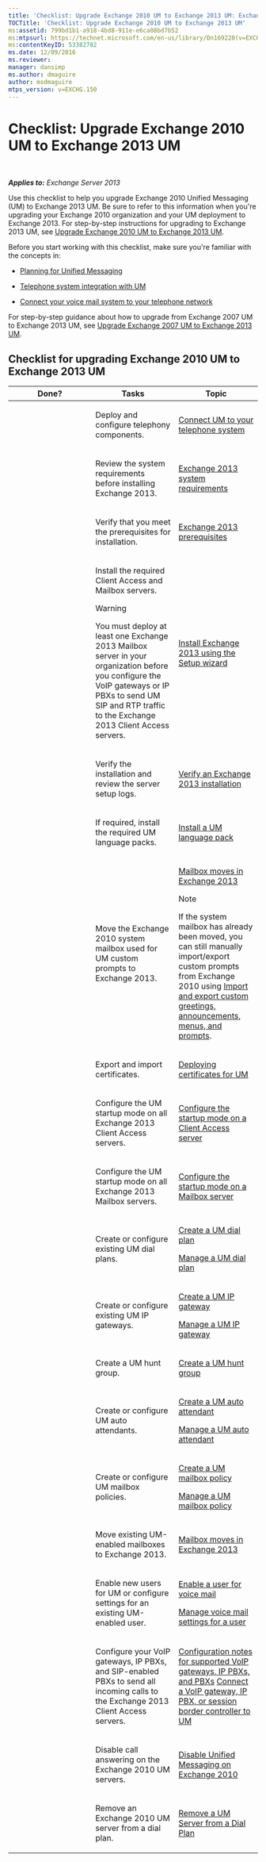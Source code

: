 ```yaml
---
title: 'Checklist: Upgrade Exchange 2010 UM to Exchange 2013 UM: Exchange 2013 Help'
TOCTitle: 'Checklist: Upgrade Exchange 2010 UM to Exchange 2013 UM'
ms:assetid: 799bd1b1-a918-4bd8-911e-e6ca08bd7b52
ms:mtpsurl: https://technet.microsoft.com/en-us/library/Dn169228(v=EXCHG.150)
ms:contentKeyID: 53382782
ms.date: 12/09/2016
ms.reviewer: 
manager: dansimp
ms.author: dmaguire
author: msdmaguire
mtps_version: v=EXCHG.150
---
```


# Checklist: Upgrade Exchange 2010 UM to Exchange 2013 UM

 

_**Applies to:** Exchange Server 2013_

Use this checklist to help you upgrade Exchange 2010 Unified Messaging (UM) to Exchange 2013 UM. Be sure to refer to this information when you're upgrading your Exchange 2010 organization and your UM deployment to Exchange 2013. For step-by-step instructions for upgrading to Exchange 2013 UM, see [Upgrade Exchange 2010 UM to Exchange 2013 UM](upgrade-exchange-2010-um-to-exchange-2013-um-exchange-2013-help.md).

Before you start working with this checklist, make sure you're familiar with the concepts in:

  - [Planning for Unified Messaging](planning-for-unified-messaging-exchange-2013-help.md)

  - [Telephone system integration with UM](https://docs.microsoft.com/en-us/exchange/voice-mail-unified-messaging/telephone-system-integration-with-um/telephone-system-integration-with-um)

  - [Connect your voice mail system to your telephone network](https://docs.microsoft.com/en-us/exchange/voice-mail-unified-messaging/connect-voice-mail-system/connect-voice-mail-system)

For step-by-step guidance about how to upgrade from Exchange 2007 UM to Exchange 2013 UM, see [Upgrade Exchange 2007 UM to Exchange 2013 UM](upgrade-exchange-2007-um-to-exchange-2013-um-exchange-2013-help.md). 

## Checklist for upgrading Exchange 2010 UM to Exchange 2013 UM

<table>
<colgroup>
<col style="width: 33%" />
<col style="width: 33%" />
<col style="width: 33%" />
</colgroup>
<thead>
<tr class="header">
<th>Done?</th>
<th>Tasks</th>
<th>Topic</th>
</tr>
</thead>
<tbody>
<tr class="odd">
<td><p></p></td>
<td><p>Deploy and configure telephony components.</p></td>
<td><p><a href="connect-um-to-your-telephone-system-exchange-2013-help.md">Connect UM to your telephone system</a></p></td>
</tr>
<tr class="even">
<td><p> </p></td>
<td><p>Review the system requirements before installing Exchange 2013.</p></td>
<td><p><a href="exchange-2013-system-requirements-exchange-2013-help.md">Exchange 2013 system requirements</a></p></td>
</tr>
<tr class="odd">
<td><p> </p></td>
<td><p>Verify that you meet the prerequisites for installation.</p></td>
<td><p><a href="exchange-2013-prerequisites-exchange-2013-help.md">Exchange 2013 prerequisites</a></p></td>
</tr>
<tr class="even">
<td><p> </p></td>
<td><p>Install the required Client Access and Mailbox servers.</p>

> [!WARNING]
> You must deploy at least one Exchange 2013 Mailbox server in your organization before you configure the VoIP gateways or IP PBXs to send UM SIP and RTP traffic to the Exchange 2013 Client Access servers.

</td>
<td><p><a href="install-exchange-2013-using-the-setup-wizard-exchange-2013-help.md">Install Exchange 2013 using the Setup wizard</a></p></td>
</tr>
<tr class="odd">
<td><p></p></td>
<td><p>Verify the installation and review the server setup logs.</p></td>
<td><p><a href="verify-an-exchange-2013-installation-exchange-2013-help.md">Verify an Exchange 2013 installation</a></p></td>
</tr>
<tr class="even">
<td><p> </p></td>
<td><p>If required, install the required UM language packs.</p></td>
<td><p><a href="install-a-um-language-pack-exchange-2013-help.md">Install a UM language pack</a></p></td>
</tr>
<tr class="odd">
<td><p> </p></td>
<td><p>Move the Exchange 2010 system mailbox used for UM custom prompts to Exchange 2013.</p></td>
<td><p><a href="mailbox-moves-in-exchange-2013-exchange-2013-help.md">Mailbox moves in Exchange 2013</a></p>

> [!NOTE]
> If the system mailbox has already been moved, you can still manually import/export custom prompts from Exchange 2010 using <A href="import-and-export-custom-greetings-announcements-menus-and-prompts-exchange-2013-help.md">Import and export custom greetings, announcements, menus, and prompts</A>.

</td>
</tr>
<tr class="even">
<td><p></p></td>
<td><p>Export and import certificates.</p></td>
<td><p><a href="deploying-certificates-for-um-exchange-2013-help.md">Deploying certificates for UM</a></p></td>
</tr>
<tr class="odd">
<td><p> </p></td>
<td><p>Configure the UM startup mode on all Exchange 2013 Client Access servers.</p></td>
<td><p><a href="configure-the-startup-mode-on-a-client-access-server-exchange-2013-help.md">Configure the startup mode on a Client Access server</a></p></td>
</tr>
<tr class="even">
<td><p></p></td>
<td><p>Configure the UM startup mode on all Exchange 2013 Mailbox servers.</p></td>
<td><p><a href="configure-the-startup-mode-on-a-mailbox-server-exchange-2013-help.md">Configure the startup mode on a Mailbox server</a></p></td>
</tr>
<tr class="odd">
<td><p></p></td>
<td><p>Create or configure existing UM dial plans.</p></td>
<td><p><a href="https://docs.microsoft.com/en-us/exchange/voice-mail-unified-messaging/connect-voice-mail-system/create-um-dial-plan">Create a UM dial plan</a></p>
<p><a href="https://docs.microsoft.com/en-us/exchange/voice-mail-unified-messaging/connect-voice-mail-system/manage-um-dial-plan">Manage a UM dial plan</a></p></td>
</tr>
<tr class="even">
<td><p></p></td>
<td><p>Create or configure existing UM IP gateways.</p></td>
<td><p><a href="https://docs.microsoft.com/en-us/exchange/voice-mail-unified-messaging/connect-voice-mail-system/create-um-ip-gateway">Create a UM IP gateway</a></p>
<p><a href="https://docs.microsoft.com/en-us/exchange/voice-mail-unified-messaging/connect-voice-mail-system/manage-um-ip-gateway">Manage a UM IP gateway</a></p></td>
</tr>
<tr class="odd">
<td><p></p></td>
<td><p>Create a UM hunt group.</p></td>
<td><p><a href="https://docs.microsoft.com/en-us/exchange/voice-mail-unified-messaging/connect-voice-mail-system/create-um-hunt-group">Create a UM hunt group</a></p></td>
</tr>
<tr class="even">
<td><p></p></td>
<td><p>Create or configure UM auto attendants.</p></td>
<td><p><a href="https://docs.microsoft.com/en-us/exchange/voice-mail-unified-messaging/automatically-answer-and-route-calls/create-a-um-auto-attendant">Create a UM auto attendant</a></p>
<p><a href="https://docs.microsoft.com/en-us/exchange/voice-mail-unified-messaging/automatically-answer-and-route-calls/manage-um-auto-attendant">Manage a UM auto attendant</a></p></td>
</tr>
<tr class="odd">
<td><p> </p></td>
<td><p>Create or configure UM mailbox policies.</p></td>
<td><p><a href="https://docs.microsoft.com/en-us/exchange/voice-mail-unified-messaging/set-up-voice-mail/create-um-mailbox-policy">Create a UM mailbox policy</a></p>
<p><a href="https://docs.microsoft.com/en-us/exchange/voice-mail-unified-messaging/set-up-voice-mail/manage-um-mailbox-policy">Manage a UM mailbox policy</a></p></td>
</tr>
<tr class="even">
<td><p> </p></td>
<td><p>Move existing UM-enabled mailboxes to Exchange 2013.</p></td>
<td><p><a href="mailbox-moves-in-exchange-2013-exchange-2013-help.md">Mailbox moves in Exchange 2013</a></p></td>
</tr>
<tr class="odd">
<td><p> </p></td>
<td><p>Enable new users for UM or configure settings for an existing UM-enabled user.</p></td>
<td><p><a href="https://docs.microsoft.com/en-us/exchange/voice-mail-unified-messaging/set-up-voice-mail/enable-a-user-for-voice-mail">Enable a user for voice mail</a></p>
<p><a href="https://docs.microsoft.com/en-us/exchange/voice-mail-unified-messaging/set-up-voice-mail/manage-voice-mail-settings">Manage voice mail settings for a user</a></p></td>
</tr>
<tr class="even">
<td><p> </p></td>
<td><p>Configure your VoIP gateways, IP PBXs, and SIP-enabled PBXs to send all incoming calls to the Exchange 2013 Client Access servers.</p></td>
<td><p><a href="https://docs.microsoft.com/en-us/exchange/voice-mail-unified-messaging/telephone-system-integration-with-um/configuration-notes-for-voip-gateways">Configuration notes for supported VoIP gateways, IP PBXs, and PBXs</a> <a href="connect-a-voip-gateway-ip-pbx-or-session-border-controller-to-um-exchange-2013-help.md">Connect a VoIP gateway, IP PBX, or session border controller to UM</a></p></td>
</tr>
<tr class="odd">
<td><p></p></td>
<td><p>Disable call answering on the Exchange 2010 UM servers.</p></td>
<td><p><a href="https://go.microsoft.com/fwlink/p/?linkid=296335">Disable Unified Messaging on Exchange 2010</a></p></td>
</tr>
<tr class="even">
<td><p></p></td>
<td><p>Remove an Exchange 2010 UM server from a dial plan.</p></td>
<td><p><a href="https://go.microsoft.com/fwlink/p/?linkid=296336">Remove a UM Server from a Dial Plan</a></p></td>
</tr>
</tbody>
</table>
